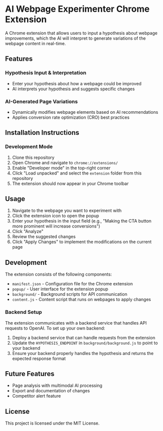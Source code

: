 # AI Webpage Experimenter Chrome Extension

A Chrome extension that allows users to input a hypothesis about webpage improvements, which the AI will interpret to generate variations of the webpage content in real-time.

## Features

### Hypothesis Input & Interpretation
- Enter your hypothesis about how a webpage could be improved
- AI interprets your hypothesis and suggests specific changes

### AI-Generated Page Variations
- Dynamically modifies webpage elements based on AI recommendations
- Applies conversion rate optimization (CRO) best practices

## Installation Instructions

### Development Mode
1. Clone this repository
2. Open Chrome and navigate to `chrome://extensions/`
3. Enable "Developer mode" in the top-right corner
4. Click "Load unpacked" and select the `extension` folder from this repository
5. The extension should now appear in your Chrome toolbar

## Usage

1. Navigate to the webpage you want to experiment with
2. Click the extension icon to open the popup
3. Enter your hypothesis in the input field (e.g., "Making the CTA button more prominent will increase conversions")
4. Click "Analyze"
5. Review the suggested changes
6. Click "Apply Changes" to implement the modifications on the current page

## Development

The extension consists of the following components:

- `manifest.json` - Configuration file for the Chrome extension
- `popup/` - User interface for the extension popup
- `background/` - Background scripts for API communication
- `content.js` - Content script that runs on webpages to apply changes

### Backend Setup

The extension communicates with a backend service that handles API requests to OpenAI. To set up your own backend:

1. Deploy a backend service that can handle requests from the extension
2. Update the `HYPOTHESIS_ENDPOINT` in `background/background.js` to point to your backend
3. Ensure your backend properly handles the hypothesis and returns the expected response format

## Future Features

- Page analysis with multimodal AI processing
- Export and documentation of changes
- Competitor alert feature

## License

This project is licensed under the MIT License. 